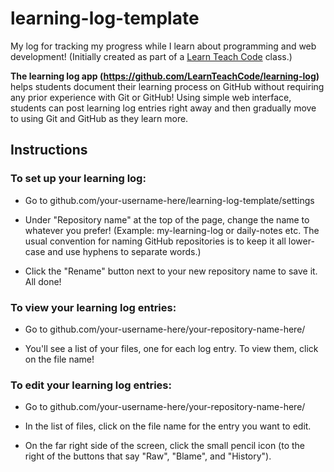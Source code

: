 # learning-log-template

My log for tracking my progress while I learn about programming and web development! (Initially created as part of a [Learn Teach Code](https://github.com/LearnTeachCode) class.)

**The learning log app (https://github.com/LearnTeachCode/learning-log)** helps students document their learning process on GitHub without requiring any prior experience with Git or GitHub! Using simple web interface, students can post learning log entries right away and then gradually move to using Git and GitHub as they learn more.

## Instructions

### To set up your learning log:

  - Go to github.com/your-username-here/learning-log-template/settings

  - Under "Repository name" at the top of the page, change the name to whatever you prefer! (Example: my-learning-log or daily-notes etc. The usual convention for naming GitHub repositories is to keep it all lower-case and use hyphens to separate words.)

  - Click the "Rename" button next to your new repository name to save it. All done!

### To view your learning log entries:

  - Go to github.com/your-username-here/your-repository-name-here/

  - You'll see a list of your files, one for each log entry. To view them, click on the file name!

### To edit your learning log entries:

  - Go to github.com/your-username-here/your-repository-name-here/

  - In the list of files, click on the file name for the entry you want to edit.

  - On the far right side of the screen, click the small pencil icon (to the right of the buttons that say "Raw", "Blame", and "History").
